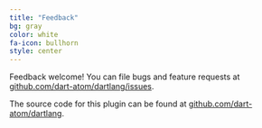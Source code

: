 ```yaml
---
title: "Feedback"
bg: gray
color: white
fa-icon: bullhorn
style: center
---
```


Feedback welcome! You can file bugs and feature requests at
[github.com/dart-atom/dartlang/issues](https://github.com/dart-atom/dartlang/issues).

The source code for this plugin can be found at
[github.com/dart-atom/dartlang](https://github.com/dart-atom/dartlang).

